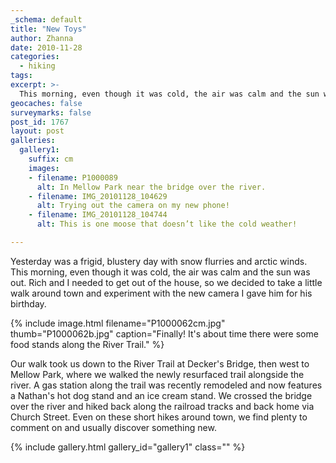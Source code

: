 ```yaml
---
_schema: default
title: "New Toys"
author: Zhanna
date: 2010-11-28
categories:
  - hiking
tags:
excerpt: >- 
  This morning, even though it was cold, the air was calm and the sun was out.  Rich and I needed to get out of the house.
geocaches: false
surveymarks: false
post_id: 1767
layout: post
galleries:
  gallery1:
    suffix: cm
    images:
    - filename: P1000089
      alt: In Mellow Park near the bridge over the river.
    - filename: IMG_20101128_104629
      alt: Trying out the camera on my new phone!
    - filename: IMG_20101128_104744
      alt: This is one moose that doesn’t like the cold weather!

---
```


Yesterday was a frigid, blustery day with snow flurries and arctic winds.  This morning, even though it was cold, the air was calm and the sun was out.  Rich and I needed to get out of the house, so we decided to take a little walk around town and experiment with the new camera I gave him for his birthday.  

{% include image.html filename="P1000062cm.jpg" thumb="P1000062b.jpg" caption="Finally!  It's about time there were some food stands along the River Trail." %}

Our walk took us down to the River Trail at Decker's Bridge, then west to Mellow Park, where we walked the newly resurfaced trail alongside the river.  A gas station along the trail was recently remodeled and now features a Nathan's hot dog stand and an ice cream stand. We crossed the bridge over the river and hiked back along the railroad tracks and back home via Church Street.  Even on these short hikes around town, we find plenty to comment on and usually discover something new.

{% include gallery.html gallery_id="gallery1" class="" %}
